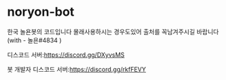 # noryon-bot
한국 놀욘봇의 코드입니다 몰래사용하시는 경우도있어 출처를 꼭남겨주시길 바랍니다(with - 놀욘#4834 )

디스코드 서버:https://discord.gg/DXyvsMS

봇 개발자 디스코드 서버:https://discord.gg/rkfFEVY
